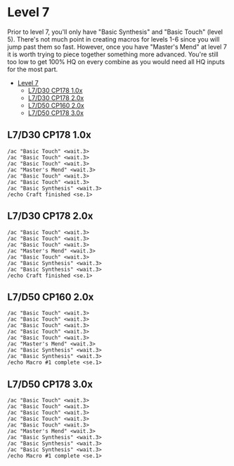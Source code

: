 # Level 7

Prior to level 7, you'll only have "Basic Synthesis" and "Basic Touch" (level 5).  There's not much point in creating macros for levels 1-6 since you will jump past them so fast.  However, once you have "Master's Mend" at level 7 it is worth trying to piece together something more advanced.  You're still too low to get 100% HQ on every combine as you would need all HQ inputs for the most part.

- [Level 7](#level-7)
  - [L7/D30 CP178 1.0x](#l7d30-cp178-10x)
  - [L7/D30 CP178 2.0x](#l7d30-cp178-20x)
  - [L7/D50 CP160 2.0x](#l7d50-cp160-20x)
  - [L7/D50 CP178 3.0x](#l7d50-cp178-30x)

## L7/D30 CP178 1.0x
```
/ac "Basic Touch" <wait.3>
/ac "Basic Touch" <wait.3>
/ac "Basic Touch" <wait.3>
/ac "Master's Mend" <wait.3>
/ac "Basic Touch" <wait.3>
/ac "Basic Touch" <wait.3>
/ac "Basic Synthesis" <wait.3>
/echo Craft finished <se.1>
```

## L7/D30 CP178 2.0x
```
/ac "Basic Touch" <wait.3>
/ac "Basic Touch" <wait.3>
/ac "Basic Touch" <wait.3>
/ac "Master's Mend" <wait.3>
/ac "Basic Touch" <wait.3>
/ac "Basic Synthesis" <wait.3>
/ac "Basic Synthesis" <wait.3>
/echo Craft finished <se.1>
```

## L7/D50 CP160 2.0x
```
/ac "Basic Touch" <wait.3>
/ac "Basic Touch" <wait.3>
/ac "Basic Touch" <wait.3>
/ac "Basic Touch" <wait.3>
/ac "Basic Touch" <wait.3>
/ac "Master's Mend" <wait.3>
/ac "Basic Synthesis" <wait.3>
/ac "Basic Synthesis" <wait.3>
/echo Macro #1 complete <se.1>
```

## L7/D50 CP178 3.0x
```
/ac "Basic Touch" <wait.3>
/ac "Basic Touch" <wait.3>
/ac "Basic Touch" <wait.3>
/ac "Basic Touch" <wait.3>
/ac "Basic Touch" <wait.3>
/ac "Master's Mend" <wait.3>
/ac "Basic Synthesis" <wait.3>
/ac "Basic Synthesis" <wait.3>
/ac "Basic Synthesis" <wait.3>
/echo Macro #1 complete <se.1>
```